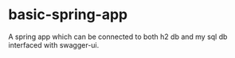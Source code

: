 # basic-spring-app
A spring app which can be connected to both h2 db and my sql db interfaced with swagger-ui.
